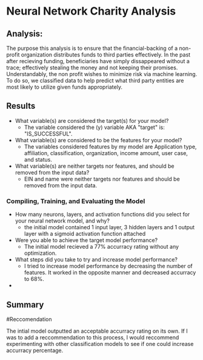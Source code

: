 # Neural Network Charity Analysis

## Analysis:

The purpose this analysis is to ensure that the financial-backing of a non-profit organization distributes funds to third parties effectively. In the past after recieving funding, beneficiaries have simply dissappeared without a trace; effectively stealing the money and not keeping their promises. Understandably, the non profit wishes to minimize risk via machine learning. To do so, we classified data to help predict what third party entities are most likely to utilize given funds appropriately. 

## Results

* What variable(s) are considered the target(s) for your model?
  * The variable considered the (y) variable AKA "target" is: "IS_SUCCESSFUL".
* What variable(s) are considered to be the features for your model?
  * The variables considered features by my model are Application type, affiliation, classification, organization, income amount, user case, and status.
* What variable(s) are neither targets nor features, and should be removed from the input data?
  *  EIN and name were neither targets nor features and should be removed from the input data.
 
### Compiling, Training, and Evaluating the Model
* How many neurons, layers, and activation functions did you select for your neural network model, and why?
  * the initial model contained 1 input layer, 3 hidden layers and 1 output layer with a sigmoid activation function attached 
* Were you able to achieve the target model performance?
  * The initial model recieved a 77% accurracy rating without any optimization. 
* What steps did you take to try and increase model performance?
  * I tried to increase model performance by decreasing the number of features. It worked in the opposite manner and decreased accurracy to 68%.
 * 
## Summary

#Reccomendation

The intial model outputted an acceptable accurracy rating on its own. If I was to add a reccommendation to this process, I would reccommend experimenting with other classification models to see if one could increase accurracy percentage.

